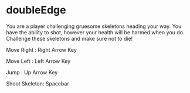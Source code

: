 # doubleEdge

You are a player challenging gruesome skeletons heading your way. You have the ability to shot, however your health will be harmed when you do.
Challenge these skeletons and make sure not to die!

Move Right : Right Arrow Key

Move Left : Left Arrow Key

Jump : Up Arrow Key

Shoot Skeleton: Spacebar

